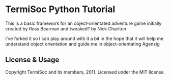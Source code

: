 # TermiSoc Python Tutorial

This is a basic framework for an object-orientated adventure game initially created by Ross Bearman and tweaked? by Nick Charlton

I've forked it so I can play around with it a bit in the hope that it will help me understand object orientation and guide me in object-orientating Agenzig

## License & Usage

Copyright TermiSoc and its members, 2011. Licensed under the MIT license.
